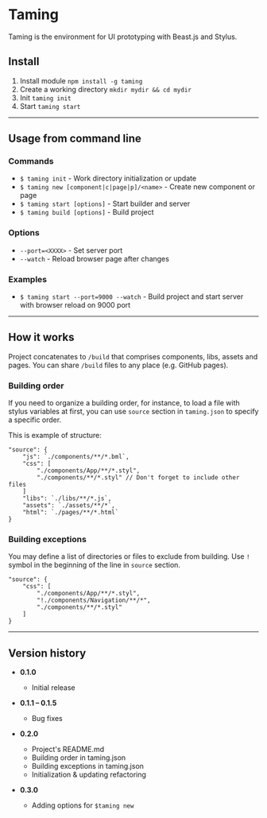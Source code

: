 # Taming

Taming is the environment for UI prototyping with Beast.js and Stylus.

## Install

1. Install module `npm install -g taming`
2. Сreate a working directory `mkdir mydir && cd mydir`
3. Init `taming init`
4. Start `taming start`

----

## Usage from command line

### Commands

- `$ taming init` - Work directory initialization or update
- `$ taming new [component|c|page|p]/<name>` - Create new component or page
- `$ taming start [options]` - Start builder and server
- `$ taming build [options]` - Build project

### Options

- `--port=<XXXX>` - Set server port
- `--watch` - Reload browser page after changes

### Examples

- `$ taming start --port=9000 --watch` - Build project and start server with browser reload on 9000 port

----

## How it works

Project concatenates to `/build` that comprises components, libs, assets and pages. You can share `/build` files to any place (e.g. GitHub pages).

### Building order

If you need to organize a building order, for instance, to load a file with stylus variables at first, you can use `source` section in `taming.json` to specify a specific order.

This is example of structure:

```
"source": {
    "js": `./components/**/*.bml`,
    "css": [
        "./components/App/**/*.styl",
        "./components/**/*.styl" // Don't forget to include other files
    ]
    "libs": `./libs/**/*.js`,
    "assets": `./assets/**/*`,
    "html": `./pages/**/*.html`
}
```

### Building exceptions

You may define a list of directories or files to exclude from building. Use `!` symbol in the beginning of the line in `source` section.
```
"source": {
    "css": [
        "./components/App/**/*.styl",
        "!./components/Navigation/**/*",
        "./components/**/*.styl"
    ]
}
```

---

## Version history

- **0.1.0**
    - Initial release

- **0.1.1 – 0.1.5**
    - Bug fixes

- **0.2.0**
    - Project's README.md
    - Building order in taming.json
    - Building exceptions in taming.json
    - Initialization & updating refactoring

- **0.3.0**
    - Adding options for `$taming new` 

